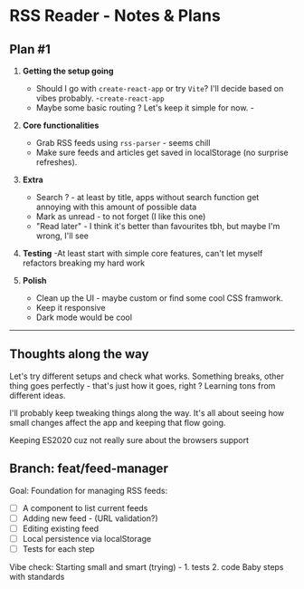 # RSS Reader - Notes & Plans 

## Plan #1
1. **Getting the setup going**
    - Should I go with `create-react-app` or try `Vite`? I'll decide based on vibes probably. -`create-react-app`
    - Maybe some basic routing ? Let's keep it simple for now. - 

2. **Core functionalities**
    - Grab RSS feeds using `rss-parser` - seems chill
    - Make sure feeds and articles get saved in localStorage (no surprise refreshes).

3. **Extra**
    - Search ? - at least by title, apps without search function get annoying with this amount of possible data
    - Mark as unread - to not forget (I like this one) 
    - "Read later" - I think it's better than favourites tbh, but maybe I'm wrong, I'll see 

4. **Testing**
    -At least start with simple core features, can't let myself refactors breaking my hard work 

5. **Polish**
    - Clean up the UI - maybe custom or find some cool CSS framwork. 
    - Keep it responsive
    - Dark mode would be cool

---

## Thoughts along the way

Let's try different setups and check what works. Something breaks, other thing goes perfectly - that's just how it goes, right ? Learning tons from different ideas. 

I'll probably keep tweaking things along the way. It's all about seeing how small changes affect the app and keeping that flow going. 

Keeping ES2020 cuz not really sure about the browsers support

## Branch: feat/feed-manager 

Goal: 
Foundation for managing RSS feeds: 
- [ ] A component to list current feeds
- [ ] Adding new feed - (URL validation?)
- [ ] Editing existing feed 
- [ ] Local persistence via localStorage
- [ ] Tests for each step 

Vibe check: Starting small and smart (trying) - 1. tests 2. code 
Baby steps with standards 

